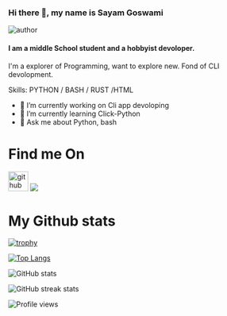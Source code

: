 ### Hi there 👋, my name is Sayam Goswami
![author](https://img.shields.io/badge/author-Sayampy-blue)
#### I am a middle School student and a hobbyist devoloper.
<!--m![I am a student devoloper](https://avatars.githubusercontent.com/u/81681676?v=4)-->

I'm a explorer of Programming, want to explore new. Fond of CLI devolopment.

Skills: PYTHON / BASH / RUST /HTML

- 🔭 I’m currently working on Cli app devoloping 
- 🌱 I’m currently learning Click-Python 
- 💬 Ask me about Python, bash 

# Find me On
[<img src='https://cdn.jsdelivr.net/npm/simple-icons@3.0.1/icons/github.svg' alt='github' height='40'>](https://github.com/sayampy)      [<img src="https://img.icons8.com/material-rounded/48/000000/discord-logo.png"/>](https://discord.com/channels/@me/810418783847055411)

# My Github stats
[![trophy](https://github-profile-trophy.vercel.app/?username=sayampy)](https://github.com/ryo-ma/github-profile-trophy)

[![Top Langs](https://github-readme-stats.vercel.app/api/top-langs/?username=sayampy)](https://github.com/anuraghazra/github-readme-stats)

![GitHub stats](https://github-readme-stats.vercel.app/api?username=sayampy&show_icons=true)  

![GitHub streak stats](https://github-readme-streak-stats.herokuapp.com/?user=sayampy)  

![Profile views](https://gpvc.arturio.dev/sayampy)  
